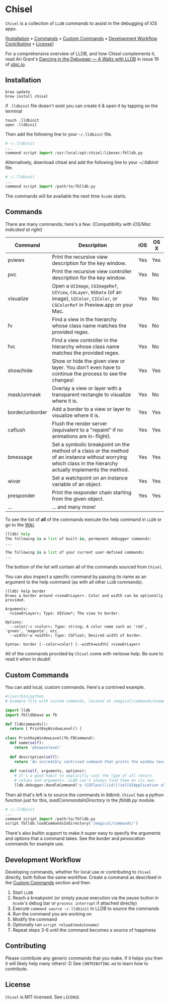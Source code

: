 # Chisel
`Chisel` is a collection of `LLDB` commands to assist in the debugging of iOS apps.

[[Installation](#installation) &bull; [Commands](#commands) &bull; [Custom Commands](#custom-commands) &bull; [Development Workflow](#development-workflow) [Contributing](#contributing) &bull; [License](#license)]

For a comprehensive overview of LLDB, and how Chisel complements it, read Ari Grant's [Dancing in the Debugger — A Waltz with LLDB](http://www.objc.io/issue-19/lldb-debugging.html) in issue 19 of [objc.io](http://www.objc.io/).

## Installation

```shell
brew update
brew install chisel
```

if `.lldbinit` file doesn't exist you can create it & open it by tapping on the terminal

 ```shell
 touch .lldbinit 
 open .lldbinit 
```

Then add the following line to your `~/.lldbinit` file.

```Python
# ~/.lldbinit
...
command script import /usr/local/opt/chisel/libexec/fblldb.py
```

Alternatively, download chisel and add the following line to your _~/.lldbinit_ file.

```Python
# ~/.lldbinit
...
command script import /path/to/fblldb.py

```

The commands will be available the next time `Xcode` starts.

## Commands
There are many commands; here's a few:
*(Compatibility with iOS/Mac indicated at right)*

|Command          |Description     |iOS    |OS X   |
|-----------------|----------------|-------|-------|
|pviews           |Print the recursive view description for the key window.|Yes|Yes|
|pvc              |Print the recursive view controller description for the key window.|Yes|No|
|visualize        |Open a `UIImage`, `CGImageRef`, `UIView`, `CALayer`, `NSData` (of an image), `UIColor`, `CIColor`, or `CGColorRef` in Preview.app on your Mac.|Yes|No|
|fv               |Find a view in the hierarchy whose class name matches the provided regex.|Yes|No|
|fvc              |Find a view controller in the hierarchy whose class name matches the provided regex.|Yes|No|
|show/hide        |Show or hide the given view or layer. You don't even have to continue the process to see the changes!|Yes|Yes|
|mask/unmask      |Overlay a view or layer with a transparent rectangle to visualize where it is.|Yes|No|
|border/unborder  |Add a border to a view or layer to visualize where it is.|Yes|Yes|
|caflush          |Flush the render server (equivalent to a "repaint" if no animations are in-flight).|Yes|Yes|
|bmessage         |Set a symbolic breakpoint on the method of a class or the method of an instance without worrying which class in the hierarchy actually implements the method.|Yes|Yes|
|wivar            |Set a watchpoint on an instance variable of an object.|Yes|Yes|
|presponder       |Print the responder chain starting from the given object.|Yes|Yes|
|...              |... and many more!|

To see the list of **all** of the commands execute the help command in `LLDB` or go to the [Wiki](https://github.com/facebook/chisel/wiki).

```Python
(lldb) help
The following is a list of built-in, permanent debugger commands:
...

The following is a list of your current user-defined commands:
...
```

The bottom of the list will contain all of the commands sourced from `Chisel`.

You can also inspect a specific command by passing its name as an argument to the help command (as with all other `LLDB` commands). 

```
(lldb) help border
Draws a border around <viewOrLayer>. Color and width can be optionally provided.

Arguments:
  <viewOrLayer>; Type: UIView*; The view to border.

Options:
  --color/-c <color>; Type: string; A color name such as 'red', 'green', 'magenta', etc.
  --width/-w <width>; Type: CGFloat; Desired width of border.

Syntax: border [--color=color] [--width=width] <viewOrLayer>
```

All of the commands provided by `Chisel` come with verbose help. Be sure to read it when in doubt!

## Custom Commands
You can add local, custom commands. Here's a contrived example.

```python
#!/usr/bin/python
# Example file with custom commands, located at /magical/commands/example.py

import lldb
import fblldbbase as fb

def lldbcommands():
  return [ PrintKeyWindowLevel() ]
  
class PrintKeyWindowLevel(fb.FBCommand):
  def name(self):
    return 'pkeywinlevel'
    
  def description(self):
    return 'An incredibly contrived command that prints the window level of the key window.'
    
  def run(self, arguments, options):
    # It's a good habit to explicitly cast the type of all return
    # values and arguments. LLDB can't always find them on its own.
    lldb.debugger.HandleCommand('p (CGFloat)[(id)[(id)[UIApplication sharedApplication] keyWindow] windowLevel]')
```

Then all that's left is to source the commands in lldbinit. `Chisel` has a python function just for this, _loadCommandsInDirectory_ in the _fblldb.py_ module.

```Python
# ~/.lldbinit
...
command script import /path/to/fblldb.py
script fblldb.loadCommandsInDirectory('/magical/commands/')

```

There's also builtin support to make it super easy to specify the arguments and options that a command takes. See the _border_ and _pinvocation_ commands for example use.

## Development Workflow
Developing commands, whether for local use or contributing to `Chisel` directly, both follow the same workflow. Create a command as described in the [Custom Commands](#custom-commands) section and then

1. Start `LLDB`
2. Reach a breakpoint (or simply pause execution via the pause button in `Xcode`'s debug bar or `process interrupt` if attached directly)
3. Execute `command source ~/.lldbinit` in LLDB to source the commands
4. Run the command you are working on
5. Modify the command
6. Optionally run `script reload(modulename)`
7. Repeat steps 3-6 until the command becomes a source of happiness

## Contributing
Please contribute any generic commands that you make. If it helps you then it will likely help many others! :D See `CONTRIBUTING.md` to learn how to contribute.

## License
`Chisel` is MIT-licensed. See `LICENSE`.
